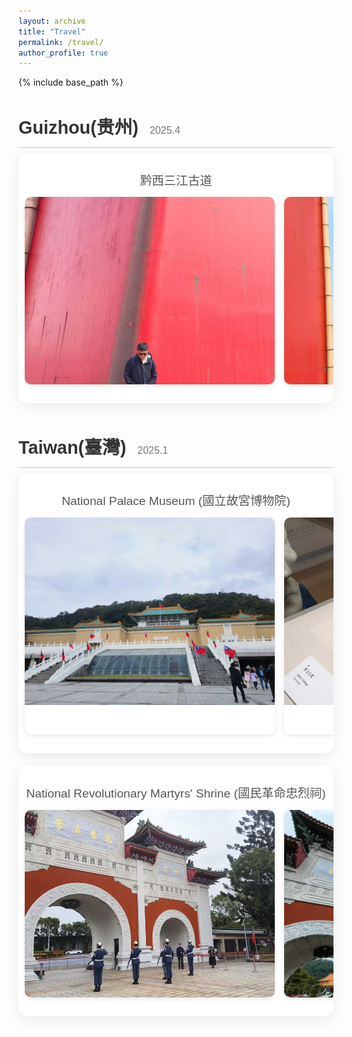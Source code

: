 ```yaml
---
layout: archive
title: "Travel"
permalink: /travel/
author_profile: true
---
```


{% include base_path %}

<style>
  @import url('https://fonts.googleapis.com/css2?family=Poppins:wght@300;400;600&display=swap');

  .travel-log-container {
    font-family: 'Poppins', sans-serif;
    color: #333;
    line-height: 1.6;
    margin-top: 2rem;
  }

  .trip-section {
    margin-bottom: 3rem;
  }

  .trip-section h2 {
    font-size: 1.8rem;
    font-weight: 600;
    margin-bottom: 0.5rem;
    border-bottom: 2px solid #e0e0e0;
    padding-bottom: 0.5rem;
  }

  .trip-section h2 .trip-date {
    font-size: 1rem;
    font-weight: 300;
    color: #777;
    margin-left: 10px;
  }

  .slider-title {
    font-size: 1.2rem;
    font-weight: 500;
    margin: 10px 0;
    color: #555;
    text-align: center;
  }

  .slider-container {
    position: relative;
    overflow-x: auto;
    /* Increased vertical padding to give cards room to "pop out" */
    padding: 20px 10px;
    background: #ffffff;
    border-radius: 15px;
    box-shadow: 0 5px 20px rgba(0,0,0,0.08);
    margin-bottom: 20px;
    scrollbar-color: #888 #f1f1f1;
    cursor: grab;
    /* Clip content to padding box to prevent scrollbar from overlapping content */
    overflow-clip-margin: content-box;
  }
  
  .slider-container::-webkit-scrollbar { height: 8px; }
  .slider-container::-webkit-scrollbar-track { background: #f1f1f1; border-radius: 10px; }
  .slider-container::-webkit-scrollbar-thumb { background: #888; border-radius: 10px; }
  .slider-container::-webkit-scrollbar-thumb:hover { background: #555; }

  .slider-track {
    display: flex;
    gap: 15px;
    user-select: none;
    padding-bottom: 10px;
  }

  .photo-card {
    flex: 0 0 400px;
    background: #fff;
    border-radius: 10px;
    overflow: hidden;
    box-shadow: 0 2px 8px rgba(0,0,0,0.1);
    position: relative;
    cursor: pointer;
    z-index: 1;
    transition: transform 0.3s ease, box-shadow 0.3s ease;
  }

  .photo-card:hover {
    /* Scale up and lift the card to make it pop out */
    transform: scale(1.05) translateY(-5px);
    box-shadow: 0 10px 25px rgba(0,0,0,0.2);
    z-index: 10; /* Ensure the hovered card is on top of others */
  }

  .photo-card img {
    width: 100%;
    height: 300px;
    object-fit: cover;
    display: block;
    pointer-events: none;
  }
  
  .photo-card .caption {
    padding: 12px;
    text-align: center;
  }

  .photo-card p {
    margin: 0;
    font-size: 0.9rem;
    color: #555;
  }
  
  .modal {
    display: none;
    position: fixed;
    z-index: 1000;
    left: 0;
    top: 0;
    width: 100%;
    height: 100%;
    background-color: rgba(0, 0, 0, 0.9);
  }

  .modal-content {
    margin: auto;
    display: block;
    max-width: 95%;
    max-height: 95%;
    position: absolute;
    top: 50%;
    left: 50%;
    transform: translate(-50%, -50%);
  }

  .close {
    position: absolute;
    top: 15px;
    right: 35px;
    color: #f1f1f1;
    font-size: 40px;
    font-weight: bold;
    transition: 0.3s;
    cursor: pointer;
    z-index: 1001;
  }

  .close:hover, .close:focus { color: #bbb; text-decoration: none; }
</style>

<div class="travel-log-container">
  <!-- Trip sections remain the same -->
  <div class="trip-section">
    <h2>Guizhou(贵州) <span class="trip-date">2025.4</span></h2>
    <div class="slider-container">
      <h3 class="slider-title">黔西三江古道</h3>
      <div class="slider-track">
        <div class="photo-card"><img src="/images/travel/guizhou/guizhou1.jpg" alt="Scenery 1"></div>
        <div class="photo-card"><img src="/images/travel/guizhou/guizhou2.jpg" alt="Scenery 2"></div>
        <div class="photo-card"><img src="/images/travel/guizhou/guizhou3.jpg" alt="Scenery 3"></div>
        <div class="photo-card"><img src="/images/travel/guizhou/guizhou4.jpg" alt="Scenery 4"></div>
        <div class="photo-card"><img src="/images/travel/guizhou/guizhou5.jpg" alt="Scenery 5"></div>
        <div class="photo-card"><img src="/images/travel/guizhou/guizhou6.jpg" alt="Scenery 6"></div>
        <div class="photo-card"><img src="/images/travel/guizhou/guizhou7.jpg" alt="Scenery 7"></div>
        <div class="photo-card"><img src="/images/travel/guizhou/guizhou8.jpg" alt="Scenery 8"></div>
        <div class="photo-card"><img src="/images/travel/guizhou/guizhou9.jpg" alt="Scenery 9"></div>
      </div>
    </div>
  </div>
  <div class="trip-section">
    <h2>Taiwan(臺灣) <span class="trip-date">2025.1</span></h2>
    <div class="slider-container">
      <h3 class="slider-title">National Palace Museum (國立故宮博物院)</h3>
      <div class="slider-track">
        <div class="photo-card">
            <img src="/images/travel/taiwan/taiwan1.jpg" alt="Museum">
        </div>
        <div class="photo-card">
          <img src="/images/travel/taiwan/taiwan2.jpg" alt="Jadeite Cabbage">
          <div class="caption"><p>Jadeite Cabbage (翠玉白菜)</p></div>
        </div>
      </div>
    </div>
    <div class="slider-container">
      <h3 class="slider-title">National Revolutionary Martyrs' Shrine (國民革命忠烈祠)</h3>
      <div class="slider-track">
        <div class="photo-card"><img src="/images/travel/taiwan/taiwan11.jpg" alt="Shrine 1"></div>
        <div class="photo-card"><img src="/images/travel/taiwan/taiwan12.jpg" alt="Shrine 2"></div>
        <div class="photo-card"><img src="/images/travel/taiwan/taiwan13.jpg" alt="Shrine 3"></div>
      </div>
    </div>
  </div>
</div>

<!-- Image Modal -->
<div id="imageModal" class="modal">
  <span class="close">&times;</span>
  <img class="modal-content" id="modalImage">
</div>

<script>
  // The script remains unchanged as all modifications were handled with CSS.
  document.addEventListener('DOMContentLoaded', function() {
    // --- Slider Drag and Wheel Scroll Logic ---
    const sliders = document.querySelectorAll('.slider-container');
    sliders.forEach(function(slider) {
      slider.addEventListener('wheel', (e) => { if (slider.scrollWidth > slider.clientWidth) slider.scrollLeft += e.deltaY; }, { passive: true });
      let isDragging = false, startPos, scrollLeft;
      slider.addEventListener('mousedown', (e) => {
        if (e.button !== 0) return;
        isDragging = true;
        startPos = e.pageX - slider.offsetLeft;
        scrollLeft = slider.scrollLeft;
        slider.style.cursor = 'grabbing';
      });
      slider.addEventListener('mouseleave', () => { isDragging = false; slider.style.cursor = 'grab'; });
      slider.addEventListener('mouseup', () => { isDragging = false; slider.style.cursor = 'grab'; });
      slider.addEventListener('mousemove', (e) => {
        if (!isDragging) return;
        e.preventDefault();
        const x = e.pageX - slider.offsetLeft;
        const walk = (x - startPos) * 2;
        slider.scrollLeft = scrollLeft - walk;
      });
    });
    
    // --- Image Double-Click to Fullscreen Logic ---
    const modal = document.getElementById('imageModal');
    const modalImg = document.getElementById('modalImage');
    const closeBtn = document.querySelector('#imageModal .close');
    const photoCards = document.querySelectorAll('.photo-card');

    const openFullScreen = (imgSrc) => {
      modalImg.src = imgSrc;
      modal.style.display = 'flex';
      
      const elem = modal;
      if (elem.requestFullscreen) {
        elem.requestFullscreen();
      } else if (elem.webkitRequestFullscreen) { /* Safari */
        elem.webkitRequestFullscreen();
      } else if (elem.msRequestFullscreen) { /* IE11 */
        elem.msRequestFullscreen();
      }
    };

    const closeFullScreen = () => {
      if (document.fullscreenElement || document.webkitFullscreenElement || document.msFullscreenElement) {
        if (document.exitFullscreen) {
          document.exitFullscreen();
        } else if (document.webkitExitFullscreen) { /* Safari */
          document.webkitExitFullscreen();
        } else if (document.msExitFullscreen) { /* IE11 */
          document.msExitFullscreen();
        }
      } else {
        modal.style.display = 'none';
      }
    };

    photoCards.forEach(card => {
      card.addEventListener('dblclick', function() {
        const img = this.querySelector('img');
        if (img) openFullScreen(img.src);
      });
    });

    closeBtn.addEventListener('click', closeFullScreen);

    const onFullScreenChange = () => {
      const isFullscreen = document.fullscreenElement || document.webkitFullscreenElement || document.msFullscreenElement;
      if (!isFullscreen) {
        modal.style.display = 'none';
      }
    };

    document.addEventListener('fullscreenchange', onFullScreenChange);
    document.addEventListener('webkitfullscreenchange', onFullScreenChange);
    document.addEventListener('msfullscreenchange', onFullScreenChange);
  });
</script>